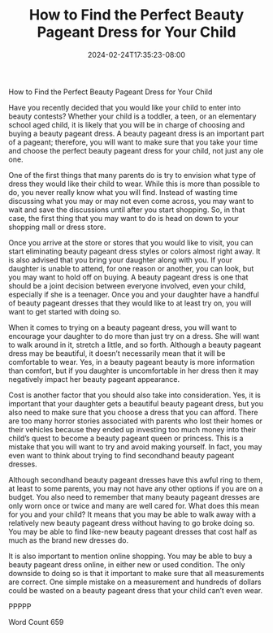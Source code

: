 ﻿---
title: "How to Find the Perfect Beauty Pageant Dress for Your Child"
date: 2024-02-24T17:35:23-08:00
description: "TXT Tips for Web Success"
featured_image: "/images/TXT.jpg"
tags: ["TXT"]
---

How to Find the Perfect Beauty Pageant Dress for Your Child

Have you recently decided that you would like your child to enter into beauty contests?  Whether your child is a toddler, a teen, or an elementary school aged child, it is likely that you will be in charge of choosing and buying a beauty pageant dress. A beauty pageant dress is an important part of a pageant; therefore, you will want to make sure that you take your time and choose the perfect beauty pageant dress for your child, not just any ole one.  

One of the first things that many parents do is try to envision what type of dress they would like their child to wear.  While this is more than possible to do, you never really know what you will find.  Instead of wasting time discussing what you may or may not even come across, you may want to wait and save the discussions until after you start shopping. So, in that case, the first thing that you may want to do is head on down to your shopping mall or dress store.  

Once you arrive at the store or stores that you would like to visit, you can start eliminating beauty pageant dress styles or colors almost right away.  It is also advised that you bring your daughter along with you.  If your daughter is unable to attend, for one reason or another, you can look, but you may want to hold off on buying.  A beauty pageant dress is one that should be a joint decision between everyone involved, even your child, especially if she is a teenager.  Once you and your daughter have a handful of beauty pageant dresses that they would like to at least try on, you will want to get started with doing so.

When it comes to trying on a beauty pageant dress, you will want to encourage your daughter to do more than just try on a dress.  She will want to walk around in it, stretch a little, and so forth. Although a beauty pageant dress may be beautiful, it doesn’t necessarily mean that it will be comfortable to wear.  Yes, in a beauty pageant beauty is more information than comfort, but if you daughter is uncomfortable in her dress then it may negatively impact her beauty pageant appearance.

Cost is another factor that you should also take into consideration. Yes, it is important that your daughter gets a beautiful beauty pageant dress, but you also need to make sure that you choose a dress that you can afford.  There are too many horror stories associated with parents who lost their homes or their vehicles because they ended up investing too much money into their child’s quest to become a beauty pageant queen or princess.  This is a mistake that you will want to try and avoid making yourself.  In fact, you may even want to think about trying to find secondhand beauty pageant dresses.

Although secondhand beauty pageant dresses have this awful ring to them, at least to some parents, you may not have any other options if you are on a budget. You also need to remember that many beauty pageant dresses are only worn once or twice and many are well cared for. What does this mean for you and your child?  It means that you may be able to walk away with a relatively new beauty pageant dress without having to go broke doing so.  You may be able to find like-new beauty pageant dresses that cost half as much as the brand new dresses do.

It is also important to mention online shopping. You may be able to buy a beauty pageant dress online, in either new or used condition.  The only downside to doing so is that it important to make sure that all measurements are correct.  One simple mistake on a measurement and hundreds of dollars could be wasted on a beauty pageant dress that your child can’t even wear.

PPPPP

Word Count 659

